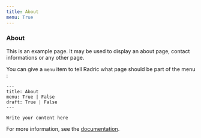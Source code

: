 ```yaml
---
title: About
menu: True
---
```


### About

This is an example page. It may be used to display an about page, contact informations or any other page.

You can give a `menu` item to tell Radric what page should be part of the menu :

    ---
    title: About
    menu: True | False
    draft: True | False
    ---

    Write your content here

For more information, see the [documentation](https://github.com/ncrocfer/radric/wiki).